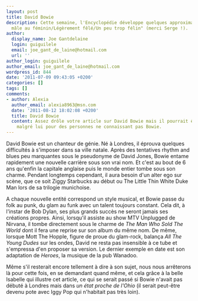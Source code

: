 ```yaml
---
layout: post
title: David Bowie
description: Cette semaine, l'Encyclopédie développe quelques approximations sur "Un
  mâle au féminin/Légèrement fêlé/Un peu trop félin" (merci Serge !).
author:
  display_name: Joe Gantdelaine
  login: guiguilele
  email: joe_gant_de_laine@hotmail.com
  url: ''
author_login: guiguilele
author_email: joe_gant_de_laine@hotmail.com
wordpress_id: 844
date: '2011-07-09 09:43:05 +0200'
categories: []
tags: []
comments:
- author: Alexia
  author_email: alexia8963@msn.com
  date: '2011-08-12 18:02:08 +0200'
  title: David Bowie
  content: Assez drôle votre article sur David Bowie mais il pourrait être mensonger
    malgré lui pour des personnes ne connaissant pas Bowie.
---
```

David Bowie est un chanteur de génie. Né à Londres, il éprouva quelques difficultés à s'imposer dans sa ville natale. Après des tentatives rhythm and blues peu marquantes sous le pseudonyme de David Jones, Bowie entame rapidement une nouvelle carrière sous son vrai nom. Et c'est au bout de 6 ans qu'enfin la capitale anglaise puis le monde entier tombe sous son charme. Pendant longtemps cependant, il aura besoin d'un alter ego sur scène, que ce soit Ziggy Starbucks au début ou The Little Thin White Duke Man lors de sa trilogie munichoise.

A chaque nouvelle entité correspond un style musical, et Bowie passe du folk au punk, du glam au funk avec un talent toujours constant. Cela dit, à l'instar de Bob Dylan, ses plus grands succès ne seront jamais ses créations propres. Ainsi, lorsqu'il assiste au show MTV Unplugged de Nirvana, il tombe directement sous le charme de *The Man Who Sold The World* dont il fera une reprise sur son album du même nom. De même, lorsque Mott The Hopple, figure de proue du glam-rock, balança *All The Young Dudes* sur les ondes, David ne resta pas insensible à ce tube et s'empressa d'en proposer sa version. Le dernier exemple en date est son adaptation de *Heroes*, la musique de la pub Wanadoo.

Même s'il resterait encore tellement à dire à son sujet, nous nous arrêterons là pour cette fois, en se demandant quand même, et cela grâce à la belle Isabelle qui illustre cet article, ce qui se serait passé si Bowie n'avait pas débuté à Londres mais dans *un état proche de l'Ohio* (il serait peut-être devenu pote avec Iggy Pop qui n'habitait pas très loin).
